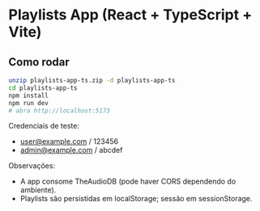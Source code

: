 # Playlists App (React + TypeScript + Vite)

## Como rodar

```bash
unzip playlists-app-ts.zip -d playlists-app-ts
cd playlists-app-ts
npm install
npm run dev
# abra http://localhost:5173
```

Credenciais de teste:
- user@example.com / 123456
- admin@example.com / abcdef

Observações:
- A app consome TheAudioDB (pode haver CORS dependendo do ambiente).
- Playlists são persistidas em localStorage; sessão em sessionStorage.